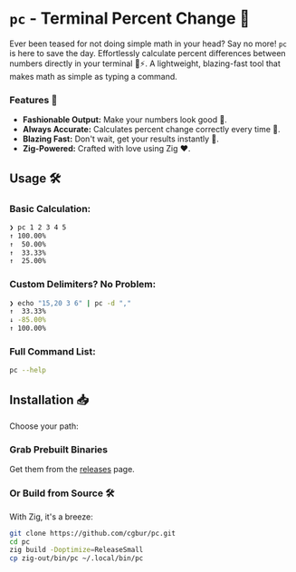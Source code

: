 # `pc` - Terminal Percent Change 🚀

Ever been teased for not doing simple math in your head? Say no more! `pc` is here to save the day. Effortlessly calculate percent differences between numbers directly in your terminal 🧮⚡. A lightweight, blazing-fast tool that makes math as simple as typing a command.

### Features 🌟

- **Fashionable Output:** Make your numbers look good 🎩.
- **Always Accurate:** Calculates percent change correctly every time 🎯.
- **Blazing Fast:** Don't wait, get your results instantly 🚀.
- **Zig-Powered:** Crafted with love using Zig ❤️.

## Usage 🛠️

### Basic Calculation:

```sh
❯ pc 1 2 3 4 5
↑ 100.00%
↑  50.00%
↑  33.33%
↑  25.00%
```

### Custom Delimiters? No Problem:

```sh
❯ echo "15,20 3 6" | pc -d ","
↑  33.33%
↓ -85.00%
↑ 100.00%
```

### Full Command List:

```sh
pc --help
```

## Installation 📥

Choose your path:

### Grab Prebuilt Binaries

Get them from the [releases](https://github.com/cgbur/pc/releases) page.

### Or Build from Source 🛠️

With Zig, it's a breeze:

```sh
git clone https://github.com/cgbur/pc.git
cd pc
zig build -Doptimize=ReleaseSmall
cp zig-out/bin/pc ~/.local/bin/pc
```
